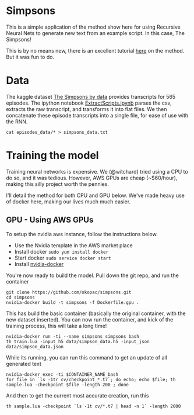 # Simpsons

This is a simple application of the method show here for using Recursive Neural Nets to generate new text from an example script. In this case, The Simpsons!

This is by no means new, there is an excellent tutorial [here](http://karpathy.github.io/2015/05/21/rnn-effectiveness/) on the method. But it was fun to do.

# Data

The kaggle dataset [The Simpsons by data](https://www.kaggle.com/wcukierski/the-simpsons-by-the-data) provides transcripts for 565 episodes. The ipython notebook [ExtractScripts.ipynb](ExtractScripts.ipynb) parses the csv, extracts the raw transcript, and transforms it into flat files. We then concatenate these episode transcripts into a single file, for ease of use with the RNN.

```
cat episodes_data/* > simpsons_data.txt
```

# Training the model

Training neural networks is expensive. We (@witchard) tried using a CPU to do so, and it was tedious. However, AWS GPUs are cheap (~$60/hour), making this silly project worth the pennies.

I'll detail the method for both CPU and GPU below. We've made heavy use of docker here, making our lives much much easier.

## GPU - Using AWS GPUs

To setup the nvidia aws instance, follow the instructions below.
* Use the Nvidia template in the AWS market place
* Install docker `sudo yum install docker`
* Start docker `sudo service docker start`
* Install [nvidia-docker](https://github.com/NVIDIA/nvidia-docker#other-distributions)

You're now ready to build the model. Pull down the git repo, and run the container
```
git clone https://github.com/okopac/simpsons.git
cd simpsons
nvidia-docker build -t simpsons -f Dockerfile.gpu .
```

This has build the basic container (basically the original container, with the new dataset inserted). You can now run the container, and kick of the training process, this will take a long time!
```
nvidia-docker run -ti --name simpsons simpsons bash
th train.lua -input_h5 data/simpson_data.h5 -input_json data/simpson_data.json
```

While its running, you can run this command to get an update of all generated text
```
nvidia-docker exec -ti $CONTAINER_NAME bash
for file in `ls -1tr cv/checkpoint_*.t7`; do echo; echo $file; th sample.lua -checkpoint $file -length 200 ; done
```

And then to get the current most accurate creation, run this

```
th sample.lua -checkpoint `ls -1t cv/*.t7 | head -n 1` -length 2000
```
